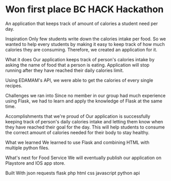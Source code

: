 # Won first place BC HACK Hackathon
An application that keeps track of amount of calories a student need per day.

Inspiration
Only few students write down the calories intake per food. So we wanted to help every students by making it easy to keep track of how much calories they are consuming. Therefore, we created an application for it.

What it does
Our application keeps track of person's calories intake by asking the name of food that a person is eating. Application will stop running after they have reached their daily calories limit.


Using EDAMAM's API, we were able to get the calories of every single recipes.

Challenges we ran into
Since no member in our group had much experience using Flask, we had to learn and apply the knowledge of Flask at the same time.

Accomplishments that we're proud of
Our application is successfully keeping track of person's daily calories intake and letting them know when they have reached their goal for the day. This will help students to consume the correct amount of calories needed for their body to stay healthy.

What we learned
We learned to use Flask and combining HTML with multiple python files.

What's next for Food Service
We will eventually publish our application on Playstore and IOS app store.

Built With
json
requests
flask
php
html
css
javascript
python
api
